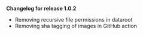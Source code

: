 **Changelog for release 1.0.2**

* Removing recursive file permissions in dataroot
* Removing sha tagging of images in GitHub action

